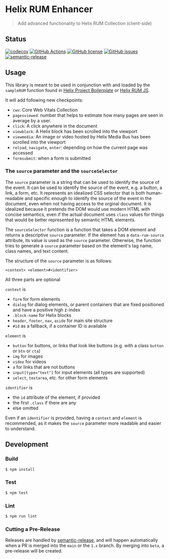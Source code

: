 # Helix RUM Enhancer

> Add advanced functionality to Helix RUM Collection (client-side)

## Status
[![codecov](https://img.shields.io/codecov/c/github/adobe/helix-rum-enhancer.svg)](https://codecov.io/gh/adobe/helix-rum-enhancer)
[![GitHub Actions](https://img.shields.io/github/actions/workflow/status/adobe/helix-rum-enhancer/main.yaml)](https://github.com/adobe/helix-rum-enhancer/actions/workflows/main.yaml)
[![GitHub license](https://img.shields.io/github/license/adobe/helix-rum-enhancer.svg)](https://github.com/adobe/helix-rum-enhancer/blob/master/LICENSE.txt)
[![GitHub issues](https://img.shields.io/github/issues/adobe/helix-rum-enhancer.svg)](https://github.com/adobe/helix-rum-enhancer/issues)
[![semantic-release](https://img.shields.io/badge/%20%20%F0%9F%93%A6%F0%9F%9A%80-semantic--release-e10079.svg)](https://github.com/semantic-release/semantic-release)

## Usage

This library is meant to be used in conjunction with and loaded by the `sampleRUM` function found in [Helix Project Boilerplate](https://github.com/adobe/helix-project-boilerplate/blob/main/scripts/scripts.js) or [Helix RUM JS](https://github.com/adobe/helix-rum-js).

It will add following new checkpoints:

- `cwv`: Core Web Vitals Collection
- `pagesviewed`: number that helps to estimate how many pages are seen in average by a user.
- `click`: A click anywhere in the document
- `viewblock`: A Helix block has been scrolled into the viewport
- `viewmedia`: An image or video hosted by Helix Media Bus has been scrolled into the viewport
- `reload`, `navigate`, `enter`: depending on how the current page was accessed
- `formsubmit`: when a form is submitted

### The `source` parameter and the `sourceSelector`

The `source` parameter is a string that can be used to identify the source of the event. It can be used to identify the source of the event, e.g. a button, a link, a form, etc.
It represents an idealized CSS selector that is both human-readable and specific enough to identify the source of the event in the document, even when not having access to the
orginal document. It is idealized because it pretends the DOM would use modern HTML with concise semantics, even if the actual document uses `class` values for things that would
be better represented by semantic HTML elements.

The `sourceSelector` function is a function that takes a DOM element and returns a descriptive `source` parameter. If the element has a `data-rum-source` attribute, its value is used as the `source` parameter. Otherwise, the function tries to generate a `source` parameter based on the element's tag name, class names, and text content.

The structure of the `source` parameter is as follows:

```
<context> <element>#<identifier>
```
All three parts are optional

`context` is
- `form` for form elements
- `dialog` for dialog elements, or parent containers that are fixed positioned and have a positive high z-index
- `.block-name` for Helix blocks
- `header`, `footer`, `nav`, `aside`  for main site structure
- `#id` as a fallback, if a container ID is available

`element` is
- `button` for buttons, or links that look like buttons (e.g. with a class `button` or `btn` or `cta`)
- `img` for images
- `video` for videos
- `a` for links that are not buttons
- `input[type="text"]` for input elements (all types are supported)
- `select`, `textarea`, etc. for other form elements

`identifier` is
- the `id` attribute of the element, if provided
- the first `.class` if there are any
- else omitted

Even if an `identifier` is provided, having a `context` and `element` is recommended, as it makes the `source` parameter more readable and easier to understand.


## Development

### Build

```bash
$ npm install
```

### Test

```bash
$ npm test
```

### Lint

```bash
$ npm run lint
```
### Cutting a Pre-Release

Releases are handled by [semantic-release](https://github.com/semantic-release/semantic-release), and will happen automatically when a PR is merged into the `main` or the `1.x` branch. By merging into `beta`, a pre-release will be created.